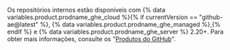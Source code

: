 Os repositórios internos estão disponíveis com {% data variables.product.prodname_ghe_cloud %}{% if currentVersion == "github-ae@latest" %}, {% data variables.product.prodname_ghe_managed %},{% endif %} e {% data variables.product.prodname_ghe_server %} 2.20+. Para obter mais informações, consulte os "<a href="/articles/githubs-products" class="dotcom-only">Produtos do GitHub</a>".
